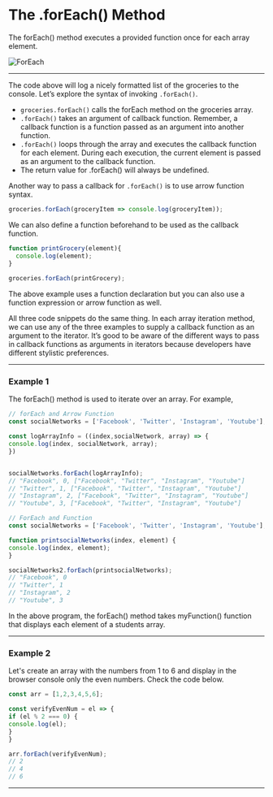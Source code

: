 # The .forEach() Method
The forEach() method executes a provided function once for each array element.

![ForEach][foreach]

[foreach]:https://content.codecademy.com/courses/learn-javascript-iterators/iterator%20anatomy.svg
***

The code above will log a nicely formatted list of the groceries to the console. Let’s explore the syntax of invoking ```.forEach()```.

* ```groceries.forEach()``` calls the forEach method on the groceries array.
* ```.forEach()``` takes an argument of callback function. Remember, a callback function is a function passed as an argument into another function.
* ```.forEach()``` loops through the array and executes the callback function for each element. During each execution, the current element is passed as an argument to the callback function.
* The return value for .forEach() will always be undefined.

Another way to pass a callback for ```.forEach()``` is to use arrow function syntax.

```js
groceries.forEach(groceryItem => console.log(groceryItem));
```

We can also define a function beforehand to be used as the callback function.

```js
function printGrocery(element){
  console.log(element);
}
 
groceries.forEach(printGrocery);
```

The above example uses a function declaration but you can also use a function expression or arrow function as well.

All three code snippets do the same thing. In each array iteration method, we can use any of the three examples to supply a callback function as an argument to the iterator. 
It’s good to be aware of the different ways to pass in callback functions as arguments in iterators because developers have different stylistic preferences.


***

### Example 1
The forEach() method is used to iterate over an array. For example,

```js
// forEach and Arrow Function
const socialNetworks = ['Facebook', 'Twitter', 'Instagram', 'Youtube'];

const logArrayInfo = ((index,socialNetwork, array) => {
console.log(index, socialNetwork, array);
})


socialNetworks.forEach(logArrayInfo); 
// "Facebook", 0, ["Facebook", "Twitter", "Instagram", "Youtube"]
// "Twitter", 1, ["Facebook", "Twitter", "Instagram", "Youtube"]
// "Instagram", 2, ["Facebook", "Twitter", "Instagram", "Youtube"]
// "Youtube", 3, ["Facebook", "Twitter", "Instagram", "Youtube"]
```


```js
// ForEach and Function
const socialNetworks = ['Facebook', 'Twitter', 'Instagram', 'Youtube'];

function printsocialNetworks(index, element) {
console.log(index, element);
}

socialNetworks2.forEach(printsocialNetworks);
// "Facebook", 0
// "Twitter", 1
// "Instagram", 2
// "Youtube", 3
```

In the above program, the forEach() method takes myFunction() function that displays each element of a students array.

***

### Example 2
Let's create an array with the numbers from 1 to 6 and display in the browser console only the even numbers. Check the code below.

```js
const arr = [1,2,3,4,5,6];

const verifyEvenNum = el => {
if (el % 2 === 0) {
console.log(el);
} 
}

arr.forEach(verifyEvenNum);
// 2
// 4
// 6
```

***
